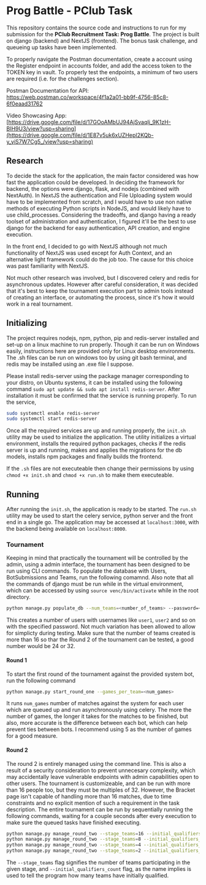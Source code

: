 # Prog Battle - PClub Task

This repository contains the source code and instructions to run for my submission for the **PClub Recruitment Task: Prog Battle**. The project is built on django (backend) and NextJS (frontend). The bonus task challenge, and queueing up tasks have been implemented. 

To properly navigate the Postman documentation, create a account using the Register endpoint in accounts folder, and add the access token to the TOKEN key in vault. To properly test the endpoints, a minimum of two users are required (i.e. for the challenges section).

Postman Documentation for API: https://web.postman.co/workspace/4f1a2a01-bb9f-4756-85c8-6f0eaad31762

Video Showcasing App: [https://drive.google.com/file/d/17GOoAMbUJ94AjSvaqIj_9K1zH-BIH9U3/view?usp=sharing](https://drive.google.com/file/d/1E87v5uk6xUZHepI2KQb-y_yiS7W7Cg5_/view?usp=sharing)

## Research
To decide the stack for the application, the main factor considered was how fast the application could be developed. In deciding the framework for backend, the options were django, flask, and nodejs (combined with NextAuth). In NextJS the authentication and File Uploading system would have to be implemented from scratch, and I would have to use non native methods of executing Python scripts in NodeJS, and would likely have to use child_processes. Considering the tradeoffs, and django having a ready toolset of administration and authentication, I figured it'll be the best to use django for the backend for easy authentication, API creation, and engine execution.

In the front end, I decided to go with NextJS although not much functionality of NextJS was used except for Auth Context, and an alternative light framework could do the job too. The cause for this choice was past familiarity with NextJS. 

Not much other research was involved, but I discovered celery and redis for asynchronous updates. However after careful consideration, it was decided that it's best to keep the tournament execution part to admin tools instead of creating an interface, or automating the process, since it's how it would work in a real tournament.

## Initializing
The project requires nodejs, npm, python, pip and redis-server installed and set-up on a linux machine to run properly. Though it can be run on Windows easily, instructions here are provided only for Linux desktop environments. The .sh files can be run on windows too by using git bash terminal, and redis may be installed using an .exe file I suppose. 

Please install redis-server using the package manager corresponding to your distro, on Ubuntu systems, it can be installed using the following command `sudo apt update && sudo apt install redis-server`. After installation it must be confirmed that the service is running properly. To run the service, 
```sh
sudo systemctl enable redis-server
sudo systemctl start redis-server
```
Once all the required services are up and running properly, the `init.sh` utility may be used to initialize the application. The utility initializes a virtual environment, installs the required python packages, checks if the redis server is up and running, makes and applies the migrations for the db models, installs npm packages and finally builds the frontend.

If the `.sh` files are not executeable then change their permissions by using `chmod +x init.sh` and `chmod +x run.sh` to make them executeable. 
## Running 
After running the `init.sh`, the application is ready to be started. The `run.sh` utility may be used to start the celery service, python server and the front end in a single go. The application may be accessed at `localhost:3000`, with the backend being available on `localhost:8000`.

### Tournament
Keeping in mind that practically the tournament will be controlled by the admin, using a admin interface, the tournament has been designed to be run using CLI commands. To populate the database with Users, BotSubmissions and Teams, run the following comamnd. Also note that all the commands of django must be run while in the virtual environment, which can be accessed by using `source venc/bin/activate` while in the root directory. 

```sh
python manage.py populate_db --num_teams=<number_of_teams> --password=<OPTIONAL: password_for_users>
```
This creates a number of users with usernames like `user1`, `user2` and so on with the specified password. Not much variation has been allowed to allow for simplicty during testing. Make sure that the number of teams created is more than 16 so thar the Round 2 of the tournament can be tested, a good number would be 24 or 32. 

#### Round 1
To start the first round of the tournament against the provided system bot, run the following command
```sh
python manage.py start_round_one --games_per_team=<num_games>
```
It runs `num_games` number of matches against the system for each user which are queued up and run asynchronously using celery. The more the number of games, the longer it takes for the matches to be finished, but also, more accurate is the difference between each bot, which can help prevent ties between bots. I recommend using 5 as the number of games for a good measure. 

#### Round 2 
The round 2 is entirely managed using the command line. This is also a result of a security consideration to prevent unnecesary complexity, which may accidentally leave vulnerable endpoints with admin capabilities open to other users. The tournament is customizeable, and can be run with more than 16 people too, but they must be multiples of 32. However, the Bracket page isn't capable of handling more than 16 matches, due to time constraints and no explicit mention of such a requirement in the task description. The entire tournament can be run by sequentially running the following commands, waiting for a couple seconds after every execution to make sure the queued tasks have finished executing.

```sh
python manage.py manage_round_two --stage_teams=16 --initial_qualifiers_count=16
python manage.py manage_round_two --stage_teams=8 --initial_qualifiers_count=16
python manage.py manage_round_two --stage_teams=4 --initial_qualifiers_count=16
python manage.py manage_round_two --stage_teams=2 --initial_qualifiers_count=16
```

The `--stage_teams` flag signifies the number of teams participating in the given stage, and `--initial_qualifiers_count` flag, as the name implies is used to tell the program how many teams have initially qualified. 
